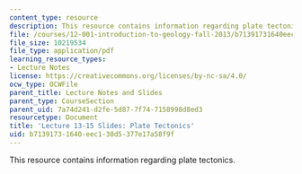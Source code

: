 ```yaml
---
content_type: resource
description: This resource contains information regarding plate tectonics.
file: /courses/12-001-introduction-to-geology-fall-2013/b71391731640eec130d5377e17a58f9f_MIT12_001F13_Lec13-15slides.pdf
file_size: 10219534
file_type: application/pdf
learning_resource_types:
- Lecture Notes
license: https://creativecommons.org/licenses/by-nc-sa/4.0/
ocw_type: OCWFile
parent_title: Lecture Notes and Slides
parent_type: CourseSection
parent_uid: 7a74d241-d2fe-5d87-7f74-7158998d8ed3
resourcetype: Document
title: 'Lecture 13-15 Slides: Plate Tectonics'
uid: b7139173-1640-eec1-30d5-377e17a58f9f
---
```

This resource contains information regarding plate tectonics.